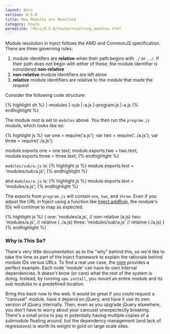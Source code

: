 ```yaml
---
layout: docs
version: 0.5.0
title: How Modules are Resolved
category: howto
permalink: /docs/0.5.0/howto/resolving_modules.html
---
```


Module resolution in Inject follows the AMD and CommonJS specification. There are three governing rules:

1. module identifers are **relative** when their path begins with `./` or `../`. If their path does not begin with either of these, the module identifier is considered **non-relative**
2. **non-relative** module identifiers are left alone
3. **relative** module identifiers are relative to the module that made the request

Consider the following code structure:

{% highlight sh %}
|-modules
  |-sub
    |-a.js
    |-program.js
  |-a.js
{% endhighlight %}

The module root is set to `modules` above. You then run the `program.js` module, which looks like so:

{% highlight js %}
var one = require('a.js');
var two = require('../a.js');
var three = require('./a.js');

module.exports.one = one.text;
module.exports.two = two.text;
module.exports.three = three.text;
{% endhighlight %}

`modules/sub/a.js` is:
{% highlight js %}
module.exports.text = 'modules/sub/a.js';
{% endhighlight %}

and `modules/a.js` is:
{% highlight js %}
module.exports.text = 'modules/a.js';
{% endhighlight %}

The exports from `program.js` will contain `one`, `two`, and `three`. Even if you adjust the URL in Inject using a function like [Inject.addRule](/docs/0.5.0/api/inject.addrule.html), the module's IDs will continue to map as expected.

{% highlight js %}
{
  one: 'modules/a.js',      // non-relative (a.js)
  two: 'modules/a.js',      // relative (../a.js)
  three: 'modules/sub/a.js' // relative (./a.js)
}
{% endhighlight %}

### Why is This So?

There's very little documentation as to the "why" behind this, so we'd like to take the time as part of the Inject framework to explain the rationale behind module IDs versus URLs. To find a real use case, the [npm](http://npmjs.org) provides a perfect example. Each node 'module' can have its own internal dependencies. It doesn't know (or care) what the rest of the system is doing. Instead, by running `npm install`, you mount an entire module and its sub modules to a predefined location.

Bring this back now to the web. It would be great if you could request a "carousel" module, have it depend on jQuery, and have it use its own version of jQuery internally. Then, even as you upgrade jQuery elsewhere, you don't have to worry about your carousel unexpectectly breaking. There's a small price to pay in potentially having multiple copies of a submodule floating around, but the dependency management (and lack of regressions) is worth its weight in gold on large scale sites.